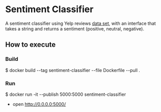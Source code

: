 # Sentiment Classifier

A sentiment classifier using Yelp reviews [data set](https://www.yelp.com/dataset), with an interface that takes a string and returns a sentiment (positive, neutral, negative).

## How to execute

### Build
$ docker build  --tag sentiment-classifier    --file Dockerfile     --pull . 

### Run
$ docker run -it  --publish 5000:5000  sentiment-classifier <br>

- open http://0.0.0.0:5000/

